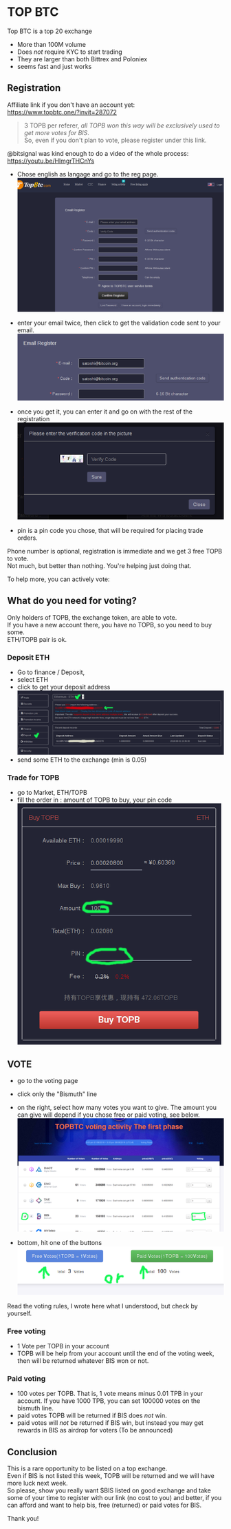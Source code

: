 # TOP BTC

Top BTC is a top 20 exchange  

- More than 100M volume
- Does *not* require KYC to start trading
- They are larger than both Bittrex and Poloniex
- seems fast and just works

## Registration

Affiliate link if you don't have an account yet:  
https://www.topbtc.one/?invit=287072

> 3 TOPB per referer, *all TOPB won this way will be exclusively used to get more votes for BIS*.  
> So, even if you don't plan to vote, please register under this link.

@bitsignal was kind enough to do a video of the whole process:  
https://youtu.be/HlmgrTHCnYs

- Chose english as langage and go to the reg page.
![reg page](https://github.com/EggPool/BismuthHowto/blob/master/Exchanges/topbtc-reg-1.png)

- enter your email twice, then click to get the validation code sent to your email.
![reg page](https://github.com/EggPool/BismuthHowto/blob/master/Exchanges/topbtc-reg-2.png)

- once you get it, you can enter it and go on with the rest of the registration
![reg page](https://github.com/EggPool/BismuthHowto/blob/master/Exchanges/topbtc-reg-3.png)

- pin is a pin code you chose, that will be required for placing trade orders.

Phone number is optional, registration is immediate and we get 3 free TOPB to vote.  
Not much, but better than nothing. You're helping just doing that.

To help more, you can actively vote:

## What do you need for voting?

Only holders of TOPB, the exchange token, are able to vote.  
If you have a new account there, you have no TOPB, so you need to buy some.  
ETH/TOPB pair is ok.

### Deposit ETH

- Go to finance / Deposit, 
- select ETH
- click to get your deposit address
![deposit page](https://github.com/EggPool/BismuthHowto/blob/master/Exchanges/topbtc-deposit-eth.png)
- send some ETH to the exchange (min is 0.05)

### Trade for TOPB

- go to Market, ETH/TOPB
- fill the order in : amount of TOPB to buy, your pin code
![buy topb](https://github.com/EggPool/BismuthHowto/blob/master/Exchanges/topbtc-buy-topb.png)

## VOTE

- go to the voting page  
- click only the "Bismuth" line  
- on the right, select how many votes you want to give. The amount you can give will depend if you chose free or paid voting, see below.  
![vote1](https://github.com/EggPool/BismuthHowto/blob/master/Exchanges/topbtc-vote-1.png)

- bottom, hit one of the buttons  
![vote2](https://github.com/EggPool/BismuthHowto/blob/master/Exchanges/topbtc-vote-2.png)

Read the voting rules, I wrote here what I understood, but check by yourself.

### Free voting

- 1 Vote per TOPB in your account
- TOPB will be help from your account until the end of the voting week, then will be returned whatever BIS won or not.

### Paid voting

- 100 votes per TOPB. That is, 1 vote means minus 0.01 TPB in your account. If you have 1000 TPB, you can set 100000 votes on the bismuth line.  
- paid votes TOPB will be returned if BIS does *not* win.  
- paid votes will *not* be returned if BIS win, but instead you may get rewards in BIS as airdrop for voters (To be announced)

## Conclusion

This is a rare opportunity to be listed on a top exchange.  
Even if BIS is not listed this week, TOPB will be returned and we will have more luck next week.  
So please, show you really want $BIS listed on good exchange and take some of your time to register with our link (no cost to you) and better, if you can afford and want to help bis, free (returned) or paid votes for BIS.

Thank you!


